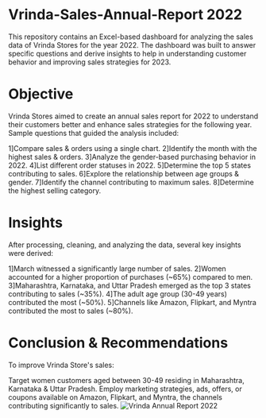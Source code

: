 # Vrinda-Sales-Annual-Report 2022
This repository contains an Excel-based dashboard for analyzing the sales data of Vrinda Stores for the year 2022. The dashboard was built to answer specific questions and derive insights to help in understanding customer behavior and improving sales strategies for 2023.

# Objective
Vrinda Stores aimed to create an annual sales report for 2022 to understand their customers better and enhance sales strategies for the following year. Sample questions that guided the analysis included:

1]Compare sales & orders using a single chart.
2]Identify the month with the highest sales & orders.
3]Analyze the gender-based purchasing behavior in 2022.
4]List different order statuses in 2022.
5]Determine the top 5 states contributing to sales.
6]Explore the relationship between age groups & gender.
7]Identify the channel contributing to maximum sales.
8]Determine the highest selling category.

# Insights
After processing, cleaning, and analyzing the data, several key insights were derived:

1]March witnessed a significantly large number of sales.
2]Women accounted for a higher proportion of purchases (~65%) compared to men.
3]Maharashtra, Karnataka, and Uttar Pradesh emerged as the top 3 states contributing to sales (~35%).
4]The adult age group (30-49 years) contributed the most (~50%).
5]Channels like Amazon, Flipkart, and Myntra contributed the most to sales (~80%).

# Conclusion & Recommendations
To improve Vrinda Store's sales:

Target women customers aged between 30-49 residing in Maharashtra, Karnataka & Uttar Pradesh.
Employ marketing strategies, ads, offers, or coupons available on Amazon, Flipkart, and Myntra, the channels contributing significantly to sales.
![Vrinda Annual Report 2022](https://github.com/PankajTechExpert/Vrinda-Sales-Annual-Report/assets/166281091/b177f182-3a94-43ae-aebb-47b0520cb579)

